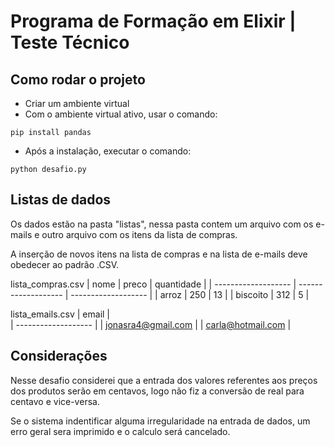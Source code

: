 # Programa de Formação em Elixir | Teste Técnico

## Como rodar o projeto

- Criar um ambiente virtual
- Com o ambiente virtual ativo, usar o comando:
```
pip install pandas
```
- Após a instalação, executar o comando: 
```
python desafio.py
```

## Listas de dados

Os dados estão na pasta "listas", nessa pasta contem um arquivo com os e-mails e outro arquivo com os itens da lista de compras.

A inserção de novos itens na lista de compras e na lista de e-mails deve obedecer ao padrão .CSV.

lista_compras.csv
|  nome  |  preco  | quantidade  |
| ------------------- | ------------------- | ------------------- |
|  arroz |  250 |  13 |
|  biscoito |  312  |  5  |

lista_emails.csv
|  email  |  
| ------------------- |
|  jonasra4@gmail.com | 
|  carla@hotmail.com | 

## Considerações

Nesse desafio considerei que a entrada dos valores referentes aos preços dos produtos serão em centavos, logo não fiz a conversão de real para centavo e vice-versa.

Se o sistema indentificar alguma irregularidade na entrada de dados, um erro geral sera imprimido e o calculo será cancelado.


